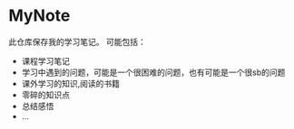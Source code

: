 # MyNote
此仓库保存我的学习笔记。
可能包括：
- 课程学习笔记
- 学习中遇到的问题，可能是一个很困难的问题，也有可能是一个很sb的问题
- 课外学习的知识,阅读的书籍
- 零碎的知识点
- 总结感悟
- ...

